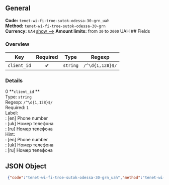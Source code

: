 ## General 
**Code:** `tenet-wi-fi-troe-sutok-odessa-30-grn_uah`  
**Method:** `tenet-wi-fi-troe-sutok-odessa-30-grn`  
**Currency:** `UAH` [show -->]() 
**Amount limits:** from `30`  to `2000`  UAH ## Fields 
### Overview 
|Key|Required|Type|Regexp| 
|:---:|:---:|:---:|:---:| 
|`client_id` |✔ |`string` |`/^\d{1,128}$/` | 
 
### Details 
0 **`client_id` **  
Type: `string`  
Regexp: `/^\d{1,128}$/`  
Required: `1`  
Label:  
: [en] Phone number  
: [uk] Номер телефона  
: [ru] Номер телефона  
Hint:  
: [en] Phone number  
: [uk] Номер телефона  
: [ru] Номер телефона  
## JSON Object 
```json
 {"code":"tenet-wi-fi-troe-sutok-odessa-30-grn_uah","method":"tenet-wi-fi-troe-sutok-odessa-30-grn","currency":"UAH","fields":[{"key":"client_id","type":"string","label":{"en":"Phone number","uk":"\u041d\u043e\u043c\u0435\u0440 \u0442\u0435\u043b\u0435\u0444\u043e\u043d\u0430","ru":"\u041d\u043e\u043c\u0435\u0440 \u0442\u0435\u043b\u0435\u0444\u043e\u043d\u0430"},"regexp":"\/^\\d{1,128}$\/","required":true,"position":1,"hint":{"en":"Phone number","uk":"\u041d\u043e\u043c\u0435\u0440 \u0442\u0435\u043b\u0435\u0444\u043e\u043d\u0430","ru":"\u041d\u043e\u043c\u0435\u0440 \u0442\u0435\u043b\u0435\u0444\u043e\u043d\u0430"},"example":"501234567"}],"amount_min":30,"amount_max":2000}```  
